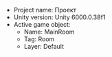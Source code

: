 <!-- UNITY CODE ASSIST INSTRUCTIONS START -->
- Project name: Проект
- Unity version: Unity 6000.0.38f1
- Active game object:
  - Name: MainRoom
  - Tag: Room
  - Layer: Default
<!-- UNITY CODE ASSIST INSTRUCTIONS END -->